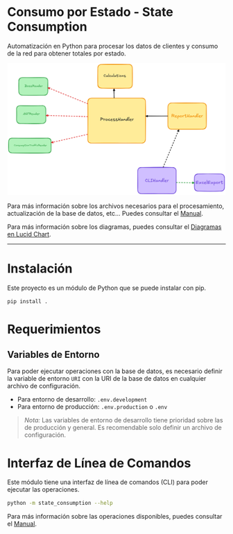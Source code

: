 # Consumo por Estado - State Consumption
Automatización en Python para procesar los datos de clientes y consumo de la red para obtener totales por estado.

![](./docs/proceso.png)

Para más información sobre los archivos necesarios para el procesamiento, actualización de la base de datos, etc... Puedes consultar el [Manual](./MANUAL.md).

Para más información sobre los diagramas, puedes consultar el [Diagramas en Lucid Chart](https://lucid.app/lucidchart/717878be-76bf-4440-b35e-9003e418ab95/edit?viewport_loc=103%2C-1337%2C5693%2C2663%2C0_0&invitationId=inv_0ec5eacb-0353-4ca4-a540-9f1f48f5675f).

----------------------
# Instalación
Este proyecto es un módulo de Python que se puede instalar con pip.
```bash
pip install .
```

# Requerimientos
## Variables de Entorno
Para poder ejecutar operaciones con la base de datos, es necesario definir la variable de entorno `URI` con la URI de la base de datos en cualquier archivo de configuración.
- Para entorno de desarrollo: `.env.development`
- Para entorno de producción: `.env.production` o `.env`

> *Nota:* Las variables de entorno de desarrollo tiene prioridad sobre las de producción y general. Es recomendable solo definir un archivo de configuración.

# Interfaz de Línea de Comandos
Este módulo tiene una interfaz de línea de comandos (CLI) para poder ejecutar las operaciones.
```bash 
python -m state_consumption --help
```

Para más información sobre las operaciones disponibles, puedes consultar el [Manual](./src/state_consumption/MANUAL.md).
